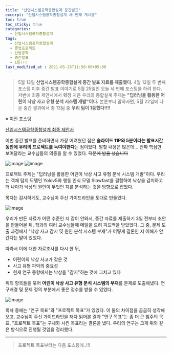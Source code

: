 ```yaml
---
title: "산업시스템공학종합설계 중간발표"
excerpt: "산업시스템공학종합설계 세 번째 게시글"
toc: true
toc_sticky: true
categories:
  - 산업시스템공학종합설계
tags:
  - 산업시스템공학종합설계
  - 졸업프로젝트
  - 산업공학
  - 중간발표
  - 1등!!!
last_modified_at : 2021-05-25T11:50:00+05:00
---
```


> 5월 13일 **산업시스템공학종합설계 중간 발표 자료를 제출했다.** 4월 12일 두 번째 포스팅 이후 중간 발표 이야기로 5월 25일인 오늘 세 번째 포스팅을 하려 한다. 저번에 최종 제안서에서 확정 지은 우리의 종합설계 주제는 **"딥러닝을 활용한 어린이 낙상 사고 유형 분석 시스템 개발"이다.** 본론부터 말하자면, 5월 22일에 나온 중간 결과에서 총 13팀 중 **우리 팀이 1등했다!!!!**

※ 이전 포스팅

[산업시스템공학종합설계 최종 제안서](https://ktr83385.github.io/%EC%82%B0%EC%97%85%EC%8B%9C%EC%8A%A4%ED%85%9C%EA%B3%B5%ED%95%99%EC%A2%85%ED%95%A9%EC%84%A4%EA%B3%84/ISECapstone2/)

이번 중간 발표를 준비하면서 가장 어려웠던 점은 **슬라이드 11P와 5분이라는 발표시간 동안에 우리의 프로젝트를 녹여야한다**는 점이었다. 말할 내용은 많은데... 진짜 핵심만 보여달라는 교수님들의 의중을 알 수 있었다. ~~덕분에 밤을 샜습니다~~

![image](https://user-images.githubusercontent.com/55723966/119430269-70f17000-bd4b-11eb-94a8-74e279027ca4.png)
![image](https://user-images.githubusercontent.com/55723966/119430338-8e263e80-bd4b-11eb-87a8-7b5195321dc8.png)

프로젝트 주제는 "딥러닝을 활용한 어린이 낙상 사고 유형 분석 시스템 개발"이다. 우리는 객체 탐지 모델인 Yolov5와 행동 인식 모델 Slowfast를 결합하여 낙상을 감지하고 더 나아가 낙상의 원인이 무엇인 지를 분석하는 것을 방향으로 잡았다.

목차는 감사하게도, 교수님이 주신 가이드라인을 토대로 만들었다. 

![image](https://user-images.githubusercontent.com/55723966/119431418-82d41280-bd4d-11eb-8fc1-5316206b54fb.png)

우리가 만든 자료가 어떤 수준인 지 감이 안와서, 중간 자료를 제출하기 3일 전부터 초안을 만들어본 뒤, 학과의 여러 교수님들께 메일을 드려 피드백을 받았었다. 그 중, 문제 도출 과정에서 "낙상 사고 감지 및 원인 분석 시스템 부재"가 어떻게 결론인 지 이해가 안간다는 말이 있었다. 

따라서 이에 대한 자료조사를 다시 한 뒤, 

* 어린이의 낙상 사고가 잦은 것
* 사고 유형 파악의 중요성 
* 현재 연구 동향에서는 낙상을 "감지"하는 것에 그치고 있다

위의 항목들을 묶어 **어린이 낙상 사고 유형 분석 시스템의 부재**를 문제로 도출해냈다. 연구배경 및 문제 정의 부분에서 좋은 점수를 받을 수 있었다.

![image](https://user-images.githubusercontent.com/55723966/119431992-7ef4c000-bd4e-11eb-9e5c-3c3bb7f676a8.png)

목차 중에는 "연구 목표"와 "프로젝트 목표"가 있었다. 이 둘의 차이점을 곰곰히 생각해보고, 교수님이 주신 가이드라인을 재차 읽어본 결과 "연구 목표"는 좀 더 큰 범주의 목표, "프로젝트 목표"는 구체화 시킨 목표라는 결론을 냈다. 우리의 연구는 크게 위와 같은 방식으로 진행될 것임을 정리했다.

--- 

> 프로젝트 목표부터는 다음 포스팅에..!!!